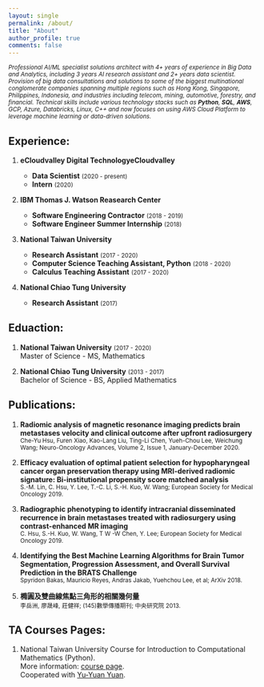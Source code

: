 ```yaml
---
layout: single
permalink: /about/
title: "About"
author_profile: true
comments: false
---
```


<small>_Professional AI/ML specialist solutions architect with 4+ years of experience in Big Data and Analytics, including 3 years AI research assistant and 2+ years data scientist. Provision of big data consultations and solutions to some of the biggest multinational conglomerate companies spanning multiple regions such as Hong Kong, Singapore, Philippines, Indonesia, and industries including telecom, mining, automotive, forestry, and financial. Technical skills include various technology stacks such as <b>Python</b>, <b>SQL</b>, <b>AWS</b>, GCP, Azure, Databricks, Linux, C++ and now focuses on using AWS Cloud Platform to leverage machine learning or data-driven solutions._</small>

## Experience:

1. <b>eCloudvalley Digital TechnologyeCloudvalley</b><br>
    * <b>Data Scientist</b> <small>(2020 - present)</small>
    * <b>Intern</b> <small>(2020)</small>

1. <b>IBM Thomas J. Watson Reasearch Center</b><br>
   * <b>Software Engineering Contractor</b> <small>(2018 - 2019)</small>
   * <b>Software Engineer Summer Internship</b> <small>(2018)</small>

1. <b>National Taiwan University</b><br>
   * <b>Research Assistant</b> <small>(2017 - 2020)</small><br>
   * <b>Computer Science Teaching Assistant, Python</b> <small>(2018 - 2020)</small><br>
   * <b>Calculus Teaching Assistant</b> <small>(2017 - 2020)</small>

1. <b>National Chiao Tung University</b>
   * <b>Research Assistant</b> <small>(2017)</small>

## Eduaction:

1. <b>National Taiwan University</b> <small>(2017 - 2020)</small><br>
   Master of Science - MS, Mathematics

1. <b>National Chiao Tung University</b> <small>(2013 - 2017)</small><br>
   Bachelor of Science - BS, Applied Mathematics

## Publications:

1. <b>Radiomic analysis of magnetic resonance imaging predicts brain metastases velocity and clinical outcome after upfront radiosurgery</b><br>
    <small>Che-Yu Hsu, Furen Xiao, Kao-Lang Liu, Ting-Li Chen, Yueh-Chou Lee, Weichung Wang; Neuro-Oncology Advances, Volume 2, Issue 1, January-December 2020.</small>

1. <b>Efficacy evaluation of optimal patient selection for hypopharyngeal cancer organ preservation therapy using MRI-derived radiomic signature: Bi-institutional propensity score matched analysis</b><br>
    <small>S.-M. Lin, C. Hsu, Y. Lee, T.-C. Li, S.-H. Kuo, W. Wang; European Society for Medical Oncology 2019.</small>

1. <b>Radiographic phenotyping to identify intracranial disseminated recurrence in brain metastases treated with radiosurgery using contrast-enhanced MR imaging</b><br>
    <small>C. Hsu, S.-H. Kuo, W. Wang, T W -W Chen, Y. Lee; European Society for Medical Oncology 2019.</small>

1. <b>Identifying the Best Machine Learning Algorithms for Brain Tumor Segmentation, Progression Assessment, and Overall Survival Prediction in the BRATS Challenge</b><br>
   <small>Spyridon Bakas, Mauricio Reyes, Andras Jakab, Yuehchou Lee, et al; ArXiv 2018.</small>

1. <b>橢圓及雙曲線焦點三角形的相關幾何量</b><br>
   <small>李岳洲, 廖晟峰, 莊健祥; (145)數學傳播期刊; 中央研究院 2013.</small>

## TA Courses Pages:

1. National Taiwan University Course for Introduction to Computational Mathematics (Python).<br>
    More information: [course page](https://yuanyuyuan.github.io/itcm/).<br>
    Cooperated with [Yu-Yuan Yuan](https://github.com/yuanyuyuan).<br>

